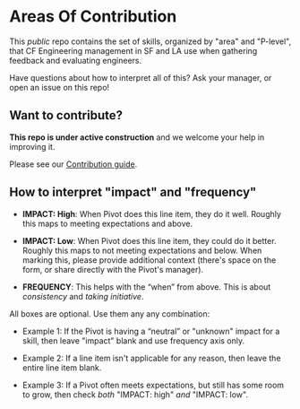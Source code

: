 # Areas Of Contribution

This *public* repo contains the set of skills, organized by "area" and "P-level", that CF Engineering management in SF and LA use when gathering feedback and evaluating engineers.

Have questions about how to interpret all of this?  Ask your manager, or open an issue on this repo!

## Want to contribute?
**This repo is under active construction** and we welcome your help in improving
it.

Please see our [Contribution guide](CONTRIBUTING.md).


## How to interpret "impact" and "frequency"
- **IMPACT: High**: When Pivot does this line item, they do it well. Roughly this maps to meeting expectations and above.

- **IMPACT: Low**: When Pivot does this line item, they could do it better.  Roughly this maps to not meeting expectations and below.  When marking this, please provide additional context (there's space on the form, or share directly with the Pivot's manager).

- **FREQUENCY**: This helps with the “when” from above. This is about *consistency* and *taking initiative*.

All boxes are optional.  Use them any any combination:

- Example 1: If the Pivot is having a “neutral” or "unknown" impact for a skill, then leave "impact" blank and use frequency axis only.

- Example 2: If a line item isn't applicable for any reason, then leave the entire line item blank.

- Example 3: If a Pivot often meets expectations, but still has some room to grow, then check *both* "IMPACT: high" *and* "IMPACT: low".
